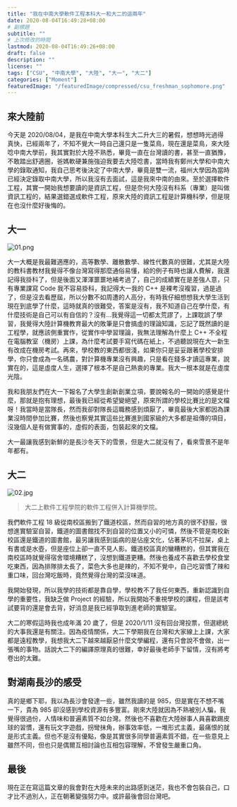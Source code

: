 ```yaml
---
title: "我在中南大學軟件工程本科大一和大二的這兩年"
date: 2020-08-04T16:49:28+08:00
# 副標題
subtitle: ""
# 上次修改的時間
lastmod: 2020-08-04T16:49:26+08:00
draft: false
description: ""
license: ""
tags: ["CSU", "中南大學", "大陸", "大一", "大二"]
categories: ["Moment"]
featuredImage: "/featuredImage/compressed/csu_freshman_sophomore.png"
---
```


## 來大陸前

今天是 2020/08/04，是我在中南大學本科生大二升大三的暑假，想想時光過得真快，已經兩年了，不知不覺大一時自己還只是一隻菜鳥，現在還是菜鳥，來大陸唸中南大學前，我其實對於大陸不熟悉，畢竟一直在台灣讀的書，甚至一直猶豫，不敢踏出舒適圈，爸媽軟硬兼施強迫我要去大陸唸書，當時我有鄭州大學和中南大學的錄取通知，我自己思考後決定了中南大學，畢竟是雙一流，福州大學因為當時已經決定錄取中南大學，所以我沒有去面試，這是我來中南的由來。至於選擇軟件工程，其實一開始我想要讀的是資訊工程，但是奈何大陸沒有科系（專業）是叫做資訊工程的，結果選錯選成軟件工程，原來大陸的資訊工程是計算機科學，但是現在也沒什麼好後悔的。

## 大一

![01.png](https://imgpoi.com/i/KLPXKE.jpg "中南大學南校區")

大一大概是我最難適應的，高等數學、離散數學、線性代數真的很難，尤其是大陸的教科書教材我覺得不像台灣寫得那麼通俗易懂，給的例子有時也讓人費解，我還記得我掛科了，但是後面又渾渾噩噩地補考過了，自己的成績實在是差強人意，只有專業課寫 Code 我不容易掛科，我記得大一我的 C++ 是裸考沒複習，過是過了，但是沒去看歷屆，所以分數不如周遭的人高分，有時我仔細想想我大學生活到現在到底學了什麼，這時就真的很難受，答案是沒有，我不知道自己在學什麼，有什麼技術是自己可以有自信的？沒有...我覺得這一切都太荒謬了，上課耽誤了學習，我覺得大陸計算機教育最大的敗筆是只會搞虛的理論知識，忘記了既然讀的是工程學，就應該側重實作，從實作中學習理論，我無法理解為什麼上 C++ 不全程在電腦教室（機房）上課，為什麼考試要手寫代碼在紙上，不過聽說現在大一新生有改成在機房考試。再來，學校教的東西都很淺，如果你只是妥妥跟著學校安排學，你只會成為一名碼農，對計算機專業沒有興趣，只是看在錢多才讀這專業，說實在的，這是虛度人生，選擇了根本不是自己熱衷的專業。我大一根本就是在虛度光陰。

我和我朋友們在大一下報名了大學生創新創業立項，要說報名的一開始的感覺是什麼，那就是抱有理想，最後我已經從希望變絕望，原來所謂的學校比賽比的是文檔呀！我當時是當隊長，然而我卻對隊長這職務感到煩厭了，畢竟最後大家都因為課業沒時間參加比賽，然後也察覺其實這些比賽進到國家級的大多都是祖傳的項目，沒幾個人是有做實事的，虛假的表面，包裝起來的文檔。

大一最讓我感到新鮮的是長沙冬天下的雪景，但是大二就沒有了，看來雪景不是年年都有。

## 大二

![02.jpg](https://imgpoi.com/i/KLPFOB.jpg "中南大學南校區")

> 大二上軟件工程學院的軟件工程併入計算機學院。

我們軟件工程 18 級從南校區搬到了鐵道校區，然而自習的地方真的很不舒服，很想進實驗室自習，鐵道的圖書館找不到自習的位置又小的可憐，然後不管是南校新校區還是鐵道的圖書館，最另讓我感到詬病的是佔座文化，佔著茅坑不拉屎，桌上有書或是水壺，但是座位上卻一直不見人影。鐵道校區真的蠻糟糕的，但其實我在南校區時就覺得宿舍環境糟糕了，沒想到鐵道更糟。然後也養成不喜歡去學校食堂吃東西，因為排隊排太長了，菜色大多也是辣的，不知不覺中，自己吃習慣了辣和重口味，回台灣吃飯時，竟然覺得台灣的菜沒味道。

我開始發現，所以我學的技術都是靠自學，學校教不了我任何東西，重新認識到自學的重要性，我缺乏做 Project 的經驗，所以我開始不重視學校的課程，但是該考試要背的還是會去背，好消息是我已經爭取到進老師的實驗室。

大二的寒假這時我也成年滿 20 歲了，但是 2020/1/11 沒有回台灣投票，但選總統的大事我還是有關注。因為疫情關係，大二下學期我在台灣和大家線上上課，大家都是遠程教學，我想我大二下越來越厭惡什麼文學編程，還有只會說不會做，出一張嘴的事物。話說大二下的編譯原理真的很難，幸好最後老師手下留情，沒有將考卷出的太難。

## 對湖南長沙的感受

真的是鄉下耶，我以為長沙會發達一些，雖然我讀的是 985，但是實在不想不嘴一下，貴為 985 卻沒感到學校資源有多豐富。剛來大陸就因為不熟被別人騙，我覺得很過份，人情味和普遍素質不如台灣。然後也不喜歡在大陸辦事人員喜歡踢皮球的習慣，還有玩文字遊戲，拐彎抹角，辦事效率低，一堆形式主義，最痛恨的就是形式主義。但也不是沒有優點，像是其實很多同學普遍素質不錯，在一些意見上雖然不同，但也只是偶爾互相討論也互相包容理解，不曾發生嚴重口角。

## 最後

現在正在寫這篇文章的我會對在大陸未來的出路感到迷茫，我也不會包裝自己，口才比不過別人，正在朝著變強努力中。或許最後會回台灣吧。